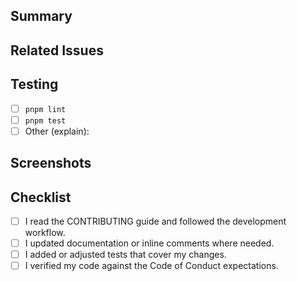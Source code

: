 ## Summary

<!-- Provide a short overview of the changes. -->

## Related Issues

<!-- Link to issues fixed or closed (e.g., Closes #123). -->

## Testing

- [ ] `pnpm lint`
- [ ] `pnpm test`
- [ ] Other (explain):

## Screenshots

<!-- Add before/after screenshots or terminal output when helpful. -->

## Checklist

- [ ] I read the CONTRIBUTING guide and followed the development workflow.
- [ ] I updated documentation or inline comments where needed.
- [ ] I added or adjusted tests that cover my changes.
- [ ] I verified my code against the Code of Conduct expectations.
